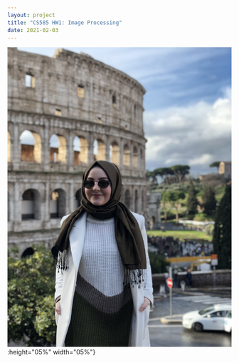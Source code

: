 ```yaml
---
layout: project
title: "CS585 HW1: Image Processing"
date: 2021-02-03
---
```


![my image](https://github.com/kubraeryilmaz/kubraeryilmaz.github.io/blob/main/pics/kubra2.jpg "my image"):height="05%" width="05%"}


